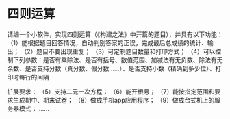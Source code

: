 # 四则运算
请编一个小软件，实现四则运算（《构建之法》中开篇的题目），并具有以下功能：
（1）能根据题目回答情况，自动判别答案的正误，完成最后总成绩的统计、输出；
（2）题目不要出现重复；
（3）可定制题目数量和打印方式；
（4）可以控制下列参数：是否有乘除法、是否有括号、数值范围、加减法有无负数、除法有无余数、是否支持分数（真分数、假分数......）、是否支持小数（精确到多少位）、打印时每行的间隔

扩展要求：
（5）支持二元一次方程；
（6）能开根号；
（7）能按指定范围和要求生成期中、期末试卷；
（8）做成手机app应用程序；
（9）做成台式机上的服务器模式；
......

